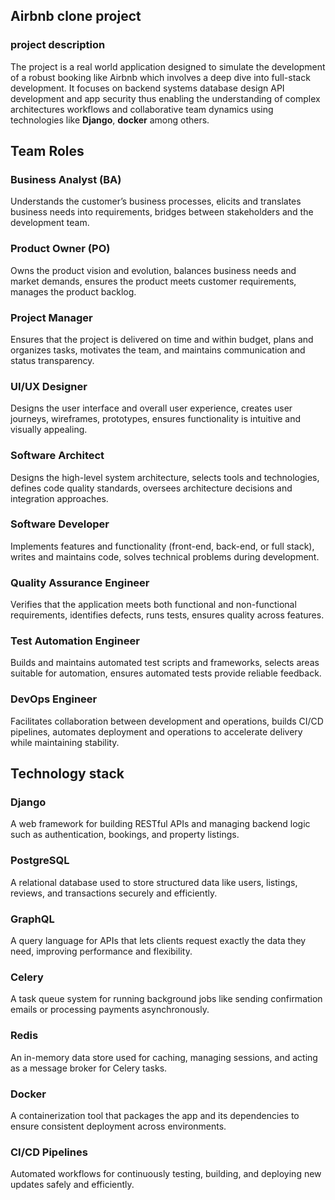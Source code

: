 ## Airbnb clone project ##
### project description ###
The project is a real world application designed to simulate the development of a robust booking like Airbnb which involves a deep dive into full-stack development. It focuses on backend systems database design API development and app security thus enabling the understanding of complex architectures workflows and collaborative team dynamics using technologies like **Django**, **docker** among others.

## Team Roles ##
### Business Analyst (BA) ###
Understands the customer’s business processes, elicits and translates business needs into requirements, bridges between stakeholders and the development team.
### Product Owner (PO) ###
Owns the product vision and evolution, balances business needs and market demands, ensures the product meets customer requirements, manages the product backlog.

### Project Manager ###
Ensures that the project is delivered on time and within budget, plans and organizes tasks, motivates the team, and maintains communication and status transparency.
### UI/UX Designer ###
Designs the user interface and overall user experience, creates user journeys, wireframes, prototypes, ensures functionality is intuitive and visually appealing.
### Software Architect ###
Designs the high-level system architecture, selects tools and technologies, defines code quality standards, oversees architecture decisions and integration approaches.
### Software Developer ###
Implements features and functionality (front-end, back-end, or full stack), writes and maintains code, solves technical problems during development.
### Quality Assurance  Engineer ###
Verifies that the application meets both functional and non-functional requirements, identifies defects, runs tests, ensures quality across features.
### Test Automation Engineer ###
Builds and maintains automated test scripts and frameworks, selects areas suitable for automation, ensures automated tests provide reliable feedback.
### DevOps Engineer ###
Facilitates collaboration between development and operations, builds CI/CD pipelines, automates deployment and operations to accelerate delivery while maintaining stability.


## Technology stack ##
### Django ###
A web framework for building RESTful APIs and managing backend logic such as authentication, bookings, and property listings.

### PostgreSQL ###
A relational database used to store structured data like users, listings, reviews, and transactions securely and efficiently.

### GraphQL ###
A query language for APIs that lets clients request exactly the data they need, improving performance and flexibility.

### Celery ###
A task queue system for running background jobs like sending confirmation emails or processing payments asynchronously.

### Redis ###
An in-memory data store used for caching, managing sessions, and acting as a message broker for Celery tasks.

### Docker ###
A containerization tool that packages the app and its dependencies to ensure consistent deployment across environments.

### CI/CD Pipelines ###
Automated workflows for continuously testing, building, and deploying new updates safely and efficiently.

